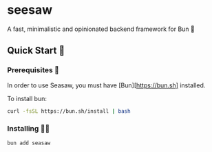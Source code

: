 # seesaw
A fast, minimalistic and opinionated backend framework for Bun 🎯

## Quick Start 🚀

### Prerequisites 📝
In order to use Seasaw, you must have [Bun][https://bun.sh] installed.

To install bun:
```sh
curl -fsSL https://bun.sh/install | bash
```

### Installing 🧑‍💻
```sh
bun add seasaw
```


